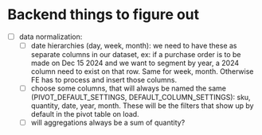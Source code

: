 # Backend things to figure out

- [ ] data normalization:
  - [ ] date hierarchies (day, week, month): we need to have these as separate columns in our dataset, ex: if a purchase order is to be made on Dec 15 2024 and we want to segment by year, a 2024 column need to exist on that row. Same for week, month. Otherwise FE has to process and insert those columns.
  - [ ] choose some columns, that will always be named the same (PIVOT_DEFAULT_SETTINGS, DEFAULT_COLUMN_SETTINGS): sku, quantity, date, year, month. These will be the filters that show up by default in the pivot table on load.
  - [ ] will aggregations always be a sum of quantity?
